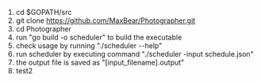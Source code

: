 1. cd $GOPATH/src
2. git clone https://github.com/MaxBear/Photographer.git
3. cd Photographer
4. run "go build -o scheduler" to build the executable 
5. check usage by running "./scheduler --help"
6. run scheduler by executing command "./scheduler -input schedule.json"
7. the output file is saved as "[input_filename].output"
8. test2
